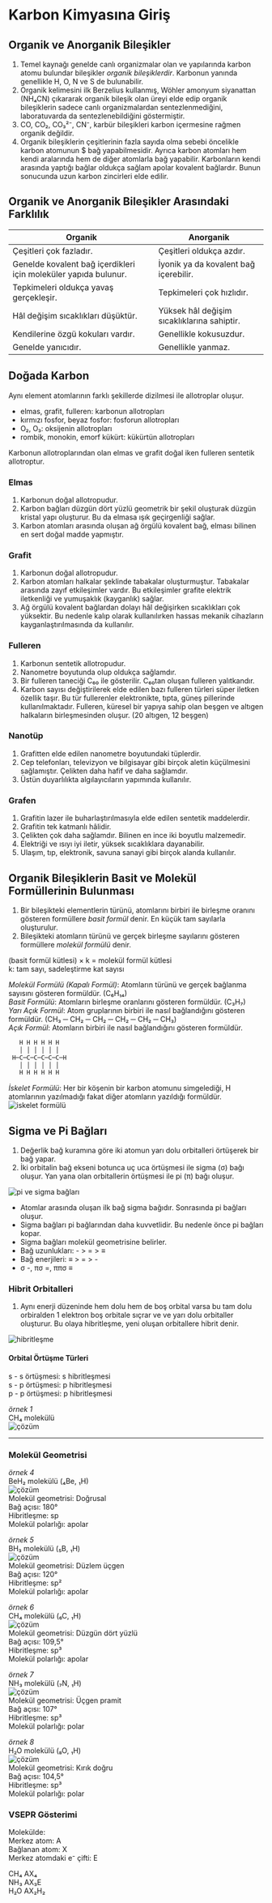 # Karbon Kimyasına Giriş
## Organik ve Anorganik Bileşikler
1. Temel kaynağı genelde canlı organizmalar olan ve yapılarında karbon atomu bulundar bileşikler *organik bileşiklerdir*. Karbonun yanında genellikle H, O, N ve S de bulunabilir.
2. Organik kelimesini ilk Berzelius kullanmış, Wöhler amonyum siyanattan (NH₄CN) çıkararak organik bileşik olan üreyi elde edip organik bileşiklerin sadece canlı organizmalardan sentezlenmediğini, laboratuvarda da sentezlenebildiğini göstermiştir.
3. CO, CO₂, CO₃²⁻, CN⁻, karbür bileşikleri karbon içermesine rağmen organik değildir.
4. Organik bileşiklerin çeşitlerinin fazla sayıda olma sebebi öncelikle karbon atomunun $ bağ yapabilmesidir. Ayrıca karbon atomları hem kendi aralarında hem de diğer atomlarla bağ yapabilir. Karbonların kendi arasında yaptığı bağlar oldukça sağlam apolar kovalent bağlardır. Bunun sonucunda uzun karbon zincirleri elde edilir.

## Organik ve Anorganik Bileşikler Arasındaki Farklılık
| Organik | Anorganik |
|--|--|
| Çeşitleri çok fazladır. | Çeşitleri oldukça azdır. |
| Genelde kovalent  bağ içerdikleri için moleküler yapıda bulunur. | İyonik ya da kovalent bağ içerebilir. |
| Tepkimeleri oldukça yavaş gerçekleşir. | Tepkimeleri çok hızlıdır. |
| Hâl değişim sıcaklıkları düşüktür. | Yüksek hâl değişim sıcaklıklarına sahiptir. |
| Kendilerine özgü kokuları vardır. | Genellikle kokusuzdur. |
| Genelde yanıcıdır. | Genellikle yanmaz. |

## Doğada Karbon
Aynı element atomlarının farklı şekillerde dizilmesi ile allotroplar oluşur.
- elmas, grafit, fulleren: karbonun allotropları
- kırmızı fosfor, beyaz fosfor: fosforun allotropları
- O₂, O₃: oksijenin allotropları
- rombik, monokin, emorf kükürt: kükürtün allotropları

Karbonun allotroplarından olan elmas ve grafit doğal iken fulleren sentetik allotroptur.

### Elmas
1. Karbonun doğal allotropudur.
2. Karbon bağları düzgün dört yüzlü geometrik bir şekil oluşturak düzgün kristal yapı oluşturur. Bu da elmasa ışık geçirgenliği sağlar.
3. Karbon atomları arasında oluşan ağ örgülü kovalent bağ, elması bilinen en sert doğal madde yapmıştır.

### Grafit
1. Karbonun doğal allotropudur.
2. Karbon atomları halkalar şeklinde tabakalar oluşturmuştur. Tabakalar arasında zayıf etkileşimler vardır. Bu etkileşimler grafite elektrik iletkenliği ve yumuşaklık (kayganlık) sağlar.
3. Ağ örgülü kovalent bağlardan dolayı hâl değişirken sıcaklıkları çok yüksektir. Bu nedenle kalıp olarak kullanılırken hassas mekanik cihazların kayganlaştırılmasında da kullanılır.

### Fulleren
1. Karbonun sentetik allotropudur.
2. Nanometre boyutunda olup oldukça sağlamdır.
3. Bir fulleren taneciği C₆₀ ile gösterilir. C₆₀tan oluşan fulleren yalıtkandır.
4. Karbon sayısı değiştirilerek elde edilen bazı fulleren türleri süper iletken özellik taşır. Bu tür fullerenler elektronikte, tıpta, güneş pillerinde kullanılmaktadır. Fulleren, küresel bir yapıya sahip olan beşgen ve altıgen halkaların birleşmesinden oluşur. (20 altıgen, 12 beşgen)

### Nanotüp
1. Grafitten elde edilen nanometre boyutundaki tüplerdir.
2. Cep telefonları, televizyon ve bilgisayar gibi birçok aletin küçülmesini sağlamıştır. Çelikten daha hafif ve daha sağlamdır.
3. Üstün duyarlılıkta algılayıcıların yapımında kullanılır.

### Grafen
1. Grafitin lazer ile buharlaştırılmasıyla elde edilen sentetik maddelerdir. 
2. Grafitin tek katmanlı hâlidir.
3. Çelikten çok daha sağlamdır. Bilinen en ince iki boyutlu malzemedir.
4. Elektriği ve ısıyı iyi iletir, yüksek sıcaklıklara dayanabilir.
5. Ulaşım, tıp, elektronik, savuna sanayi gibi birçok alanda kullanılır.


## Organik Bileşiklerin Basit ve Molekül Formüllerinin Bulunması
1. Bir bileşikteki elementlerin türünü, atomlarını birbiri ile birleşme oranını gösteren formüllere *basit formül* denir. En küçük tam sayılarla oluşturulur.
2. Bileşikteki atomların türünü ve gerçek birleşme sayılarını gösteren formüllere *molekül formülü* denir.

(basit formül kütlesi) × k = molekül formül kütlesi\
k: tam sayı, sadeleştirme kat sayısı

*Molekül Formülü (Kapalı Formül)*: Atomların türünü ve gerçek bağlanma sayısını gösteren formüldür. (C₆H₁₄)\
*Basit Formülü*: Atomların birleşme oranlarını gösteren formüldür. (C₃H₇)\
*Yarı Açık Formül*: Atom gruplarının birbiri ile nasıl bağlandığını gösteren formüldür. (CH₃ ─ CH₂ ─ CH₂ ─ CH₂ ─ CH₂ ─ CH₃)\
*Açık Formül*: Atomların birbiri ile nasıl bağlandığını gösteren formüldür.
```c
   H H H H H H 
   │ │ │ │ │ │ 
 H─C─C─C─C─C─C─H
   │ │ │ │ │ │ 
   H H H H H H 
```
*İskelet Formülü*: Her bir köşenin bir karbon atomunu simgelediği, H atomlarının yazılmadığı fakat diğer atomların yazıldığı formüldür.\
![iskelet formülü](img/iskelet-formülü.svg) 

## Sigma ve Pi Bağları
1. Değerlik bağ kuramına göre iki atomun yarı dolu orbitalleri örtüşerek bir bağ yapar.
2. İki orbitalin bağ ekseni botunca uç uca örtüşmesi ile sigma (σ) bağı oluşur. Yan yana olan orbitallerin örtüşmesi ile pi (π) bağı oluşur.

![pi ve sigma bağları](img/pi-ve-sigma-bağları.svg) 

- Atomlar arasında oluşan ilk bağ sigma bağıdır. Sonrasında pi bağları oluşur.
- Sigma bağları pi bağlarından daha kuvvetlidir. Bu nedenle önce pi bağları kopar.
- Sigma bağları molekül geometrisine belirler.
- Bağ uzunlukları: - > = > ≡
- Bağ enerjileri: ≡ > = > -
- σ -, πσ =, ππσ ≡

### Hibrit Orbitalleri
1. Aynı enerji düzeninde hem dolu hem de boş orbital varsa bu tam dolu orbiralden 1 elektron boş orbitale sıçrar ve ve yarı dolu orbitaller oluşturur. Bu olaya hibritleşme, yeni oluşan orbitallere hibrit denir.

![hibritleşme](img/hibritleşme.svg) 

#### Orbital Örtüşme Türleri
s - s örtüşmesi: s hibritleşmesi\
s - p örtüşmesi: p hibritleşmesi\
p - p örtüşmesi: p hibritleşmesi

*örnek 1*\
CH₄ molekülü\
![çözüm](img/örnek/1-çözüm.svg)

----------

### Molekül Geometrisi
*örnek 4*\
BeH₂ molekülü (₄Be, ₁H)\
![çözüm](img/örnek/4-çözüm.svg)\
Molekül geometrisi: Doğrusal\
Bağ açısı: 180°\
Hibritleşme: sp\
Molekül polarlığı: apolar

*örnek 5*\
BH₃ molekülü (₅B, ₁H)\
![çözüm](img/örnek/5-çözüm.svg)\
Molekül geometrisi: Düzlem üçgen\
Bağ açısı: 120°\
Hibritleşme: sp²\
Molekül polarlığı: apolar

*örnek 6*\
CH₄ molekülü (₆C, ₁H)\
![çözüm](img/örnek/6-çözüm.svg)\
Molekül geometrisi: Düzgün dört yüzlü\
Bağ açısı: 109,5°\
Hibritleşme: sp³\
Molekül polarlığı: apolar

*örnek 7*\
NH₃ molekülü (₇N, ₁H)\
![çözüm](img/örnek/7-çözüm.svg)\
Molekül geometrisi: Üçgen pramit\
Bağ açısı: 107°\
Hibritleşme: sp³\
Molekül polarlığı: polar

*örnek 8*\
H₂O molekülü (₈O, ₁H)\
![çözüm](img/örnek/8-çözüm.svg)\
Molekül geometrisi: Kırık doğru\
Bağ açısı: 104,5°\
Hibritleşme: sp³\
Molekül polarlığı: polar

### VSEPR Gösterimi
Molekülde:\
Merkez atom: A\
Bağlanan atom: X\
Merkez atomdaki e⁻ çifti: E

CH₄ AX₄\
NH₃ AX₃E\
H₂O AX₂H₂
